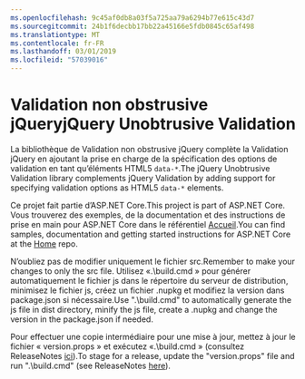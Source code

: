 ```yaml
---
ms.openlocfilehash: 9c45af0db8a03f5a725aa79a6294b77e615c43d7
ms.sourcegitcommit: 24b1f6decbb17bb22a45166e5fdb0845c65af498
ms.translationtype: MT
ms.contentlocale: fr-FR
ms.lasthandoff: 03/01/2019
ms.locfileid: "57039016"
---
```

<a name="jquery-unobtrusive-validation"></a><span data-ttu-id="3aa94-101">Validation non obstrusive jQuery</span><span class="sxs-lookup"><span data-stu-id="3aa94-101">jQuery Unobtrusive Validation</span></span>
=============================

<span data-ttu-id="3aa94-102">La bibliothèque de Validation non obstrusive jQuery complète la Validation jQuery en ajoutant la prise en charge de la spécification des options de validation en tant qu’éléments HTML5 `data-*`.</span><span class="sxs-lookup"><span data-stu-id="3aa94-102">The jQuery Unobtrusive Validation library complements jQuery Validation by adding support for specifying validation options as HTML5 `data-*` elements.</span></span>

<span data-ttu-id="3aa94-103">Ce projet fait partie d’ASP.NET Core.</span><span class="sxs-lookup"><span data-stu-id="3aa94-103">This project is part of ASP.NET Core.</span></span> <span data-ttu-id="3aa94-104">Vous trouverez des exemples, de la documentation et des instructions de prise en main pour ASP.NET Core dans le référentiel [Accueil](https://github.com/aspnet/home).</span><span class="sxs-lookup"><span data-stu-id="3aa94-104">You can find samples, documentation and getting started instructions for ASP.NET Core at the [Home](https://github.com/aspnet/home) repo.</span></span>

<span data-ttu-id="3aa94-105">N’oubliez pas de modifier uniquement le fichier src.</span><span class="sxs-lookup"><span data-stu-id="3aa94-105">Remember to make your changes to only the src file.</span></span> <span data-ttu-id="3aa94-106">Utilisez «.\build.cmd » pour générer automatiquement le fichier js dans le répertoire du serveur de distribution, minimisez le fichier js, créez un fichier .nupkg et modifiez la version dans package.json si nécessaire.</span><span class="sxs-lookup"><span data-stu-id="3aa94-106">Use ".\build.cmd" to automatically generate the js file in dist directory, minify the js file, create a .nupkg and change the version in the package.json if needed.</span></span>

<span data-ttu-id="3aa94-107">Pour effectuer une copie intermédiaire pour une mise à jour, mettez à jour le fichier « version.props » et exécutez «.\build.cmd » (consultez ReleaseNotes [ici](https://github.com/aspnet/jquery-validation-unobtrusive/wiki/Release-checklist)).</span><span class="sxs-lookup"><span data-stu-id="3aa94-107">To stage for a release, update the "version.props" file and run ".\build.cmd" (see ReleaseNotes [here](https://github.com/aspnet/jquery-validation-unobtrusive/wiki/Release-checklist)).</span></span>
